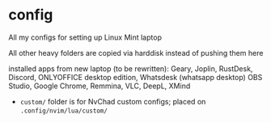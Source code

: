 # config

All my configs for setting up Linux Mint laptop

All other heavy folders are copied via harddisk instead of pushing them here

installed apps from new laptop (to be rewritten): Geary, Joplin, RustDesk,
Discord, ONLYOFFICE desktop edition, Whatsdesk (whatsapp desktop) OBS Studio,
Google Chrome, Remmina, VLC, DeepL, XMind

- `custom/` folder is for NvChad custom configs; placed on `.config/nvim/lua/custom/`
